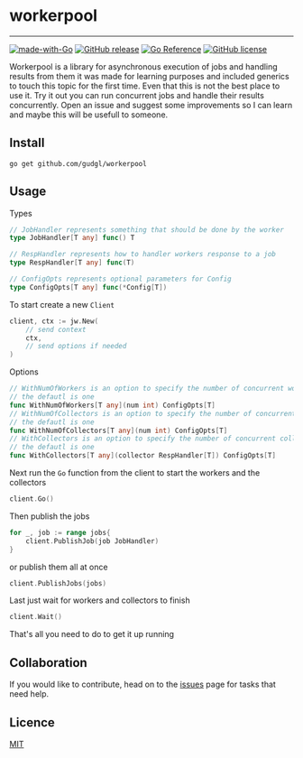 # workerpool

-----
[![made-with-Go](https://img.shields.io/badge/Made%20with-Go-1f425f.svg)](http://golang.org)
[![GitHub release](https://img.shields.io/badge/release-v0.0.1-blue)](https://github.com/gudgl/job-workers/releases)
[![Go Reference](https://pkg.go.dev/badge/github.com/gudgl/job-workers.svg)](https://pkg.go.dev/github.com/gudgl/workerpool)
[![GitHub license](https://img.shields.io/github/license/Naereen/StrapDown.js.svg)](https://github.com/gudgl/workerpool/blob/main/LICENSE)


Workerpool is a library for asynchronous execution of jobs and handling results from them
it was made for learning purposes and included generics to touch this topic for the first time. 
Even that this is not the best place to use it. Try it out you can run concurrent jobs and handle their results concurrently.
Open an issue and suggest some improvements so I can learn and maybe this will be usefull to someone.

## Install

```textmate
go get github.com/gudgl/workerpool
```

## Usage

Types
```go
// JobHandler represents something that should be done by the worker
type JobHandler[T any] func() T

// RespHandler represents how to handler workers response to a job
type RespHandler[T any] func(T)

// ConfigOpts represents optional parameters for Config
type ConfigOpts[T any] func(*Config[T])
```

To start create a new `Client`
```go
client, ctx := jw.New(
    // send context 
    ctx,
    // send options if needed
)
```

Options
```go
// WithNumOfWorkers is an option to specify the number of concurrent workers
// the defautl is one
func WithNumOfWorkers[T any](num int) ConfigOpts[T]
// WithNumOfCollectors is an option to specify the number of concurrent collectors
// the defautl is one
func WithNumOfCollectors[T any](num int) ConfigOpts[T]
// WithCollectors is an option to specify the number of concurrent collectors
// the defautl is one
func WithCollectors[T any](collector RespHandler[T]) ConfigOpts[T]
```

Next run the `Go` function from the client to start the workers and the collectors

```go
client.Go()
```

Then publish the jobs

```go
for _, job := range jobs{
    client.PublishJob(job JobHandler)
}
```

or publish them all at once

```go
client.PublishJobs(jobs)
```

Last just wait for workers and collectors to finish

```go
client.Wait()
```

That's all you need to do to get it up running

## Collaboration

If you would like to contribute, head on to the [issues](https://github.com/gudgl/workerpool/issues/new) page for tasks that need help.

## Licence

[MIT](https://github.com/gudgl/workerpool/blob/main/LICENSE)
